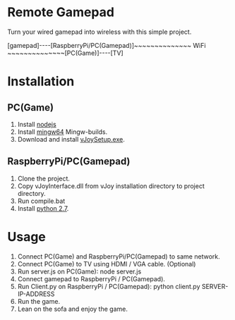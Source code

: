 # Remote Gamepad

Turn your wired gamepad into wireless with this simple project.

[gamepad]----[RaspberryPi/PC(Gamepad)]~~~~~~~~~~~~~~ WiFi ~~~~~~~~~~~~~~[PC(Game)]----[TV]

# Installation

## PC(Game)
1. Install [nodejs](https://nodejs.org/en/)
2. Install [mingw64](http://mingw-w64.org/doku.php/download) Mingw-builds.
3. Download and install [vJoySetup.exe](https://sourceforge.net/projects/vjoystick/files/).
## RaspberryPi/PC(Gamepad)
1. Clone the project.
2. Copy vJoyInterface.dll from vJoy installation directory to project directory.
3. Run compile.bat
4. Install [python 2.7](https://www.python.org/).

# Usage
1. Connect PC(Game) and RaspberryPi/PC(Gamepad) to same network.
2. Connect PC(Game) to TV using HDMI / VGA cable. (Optional)
3. Run server.js on PC(Game): node server.js
4. Connect gamepad to RaspberryPi / PC(Gamepad).
5. Run Client.py on RaspberryPi / PC(Gamepad): python client.py SERVER-IP-ADDRESS
6. Run the game.
7. Lean on the sofa and enjoy the game.
